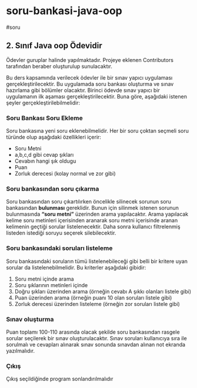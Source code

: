 # soru-bankasi-java-oop
#soru

## 2. Sınıf Java oop Ödevidir

Ödevler guruplar halinde yapılmaktadır. Projeye eklenen Contributors tarafından beraber oluşturulup sunulacaktır.

Bu ders kapsamında verilecek ödevler ile bir sınav yapıcı uygulaması gerçekleştirilecektir. Bu uygulamada soru bankası oluşturma ve sınav hazırlama gibi bölümler olacaktır. Birinci ödevde sınav yapıcı bir uygulamanın ilk aşaması gerçekleştirilecektir. Buna göre, aşağıdaki istenen şeyler gerçekleştirilebilmelidir:

### Soru Bankası Soru Ekleme 
Soru bankasına yeni soru eklenebilmelidir. Her bir soru çoktan seçmeli soru türünde olup aşağıdaki özellikleri içerir:

> 
  * Soru Metni
  * a,b,c,d gibi cevap şıkları
  * Cevabın hangi şık oldugu
  * Puan
  * Zorluk derecesi (kolay normal ve zor gibi)
  
### Soru bankasından soru çıkarma

Soru bankasından soru çıkartılırken öncelikle silinecek sorunun soru bankasından **bulunması** gereklidir. Bunun için silinmek istenen sorunun bulunmasında **“soru metni”** üzerinden arama yapılacaktır. Arama yapılacak kelime soru metinleri içerisinden aranarak soru metni içerisinde aranan kelimenin geçtiği sorular listelenecektir. Daha sonra kullanıcı filtrelenmiş listeden istediği soruyu seçerek silebilecektir.

### Soru bankasındaki soruları listeleme

Soru bankasındaki soruların tümü listelenebileceği gibi belli bir kritere uyan sorular da listelenebilmelidir. Bu kriterler aşağıdaki gibidir:
>
  1) Soru metni içinde arama
  2) Soru şıklarının metinleri içinde
  3) Doğru şıkları üzerinden arama (örneğin cevabı A şıkkı olanları listele gibi)
  4) Puan üzerinden arama (örneğin puanı 10 olan soruları listele gibi)
  5) Zorluk derecesi üzerinden listeleme (örneğin zor soruları listele gibi)

### Sınav oluşturma
 Puan toplamı 100-110 arasında olacak şekilde soru bankasından rasgele sorular seçilerek bir sınav oluşturulacaktır. Sınav soruları kullanıcıya sıra ile sorulmalı ve cevapları alınarak sınav sonunda sınavdan alınan not ekranda yazılmalıdır.
 
 ### Çıkış
 Çıkış seçildiğinde program sonlandırılmalıdır 
